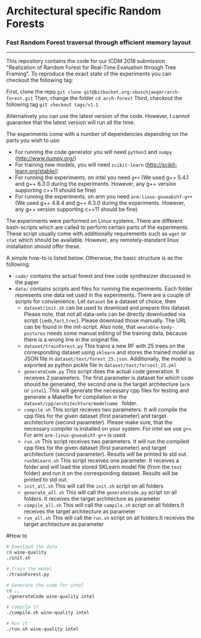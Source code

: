 # Architectural specific Random Forests
### Fast Random Forest traversal through efficient memory layout 

---

This repository contains the code for our ICDM 2018 submission "Realization of Random Forest for Real-Time Evaluation through Tree Framing". To reproduce the exact state of the experiments you can checkout the following tag:

First, clone the repo ``git clone git@bitbucket.org:sbuschjaeger/arch-forest.git``
Then, change the folder ``cd arch-forest``
Third, checkout the following tag ``git checkout tags/v1.1``

Alternatively you can use the latest version of the code. However, I cannot guarantee that the latest version will run all the time. 

The experiments come with a number of dependencies depending on the parts you wish to use:

* For running the code generator you will need ``python3`` and ``numpy`` (http://www.numpy.org/)
* For training new models, you will need ``scikit-learn`` (http://scikit-learn.org/stable/)
* For running the experiments, on intel you need ``g++`` (We used g++ 5.4.1 and g++ 6.3.0 during the experiments. However, any g++ version supporting c++11 should be fine)
* For running the experiments, on arm you need ``arm-linux-gnueabihf-g++``  (We used g++ 4.8.4 and g++ 6.3.0 during the experiments. However, any g++ version supporting c++11 should be fine)  

The experiments were performed on Linux systems. There are different bash-scripts which are called to perform certain parts of the experiments. These script usually come with additionally requirements such as ``wget`` or ``stat`` which should be available. However, any remotely-standard linux installation should offer these.

A simple how-to is listed below. Otherwise, the basic structure is as the following:

* ``code/`` contains the actual forest and tree code synthesizer discussed in the paper  
* ``data/`` contains scripts and files for running the experiments. Each folder represents one data set used in the experiments. There are a couple of scripts for convienience. Let ``dataset`` be a dataset of choice, then
    * ``dataset/init.sh`` can be used to download and prepare this dataset. Please note, that not all data-sets can be directly downloaded via script (``imdb``,``fact``,``trec``). Please download those manually. The URL can be found in the init-script. Also note, that ``wearable-body-postures`` needs some manual editing of the training data, because there is a wrong line in the original file.
    * ``dataset/trainForest.py`` This trains a new RF with 25 trees on the corresponding dataset using ``sklearn`` and stores the trained model as JSON file in ``dataset/text/forest_25.json``. Additionally, the model is exported as python pickle file in ``dataset/text/forsest_25.pkl``
    * ``generateCode.py`` This script does the actual code generation. It receives 2 parameters. The first parameter is dataset for which code should be generated, the second one is the target architecture (``arm`` or ``intel``). This will generate the necessary  cpp files for testing and generate a Makefile for compilation in the ``dataset/cpp/architechture/modelname `` folder. 
    * ``compile.sh`` This script receives two parameters. It will compile the cpp files for the given dataset (first parameter) and target architecture (second parameter). Please make sure, that the necessary compiler is installed on your system. For intel we use ``g++``. For arm ``arm-linux-gnueabihf-g++`` is used. 
    * ``run.sh`` This script receives two parameters. It will run the compiled cpp files for the given dataset (first parameter) and target architecture (second parameter). Results will be printed to std out. 
      ``runSKLearn.sh`` This script receives one parameter. It receives a folder and  will load the stored SKLearn model file (from the ``text`` folder) and run it on the corresponding dataset. Results will be printed to std out.
    * ``init_all.sh`` This will call the ``init.sh`` script on all folders
    * ``generate_all.sh`` This will call the ``generateCode.py`` script on all folders. It receives the target architecture as parameter
    * ``compile_all.sh`` This will call the ``compile.sh`` script on all folders.It receives the target architecture as parameter
    * ``run_all.sh`` This will call the ``run.sh`` script on all folders.It receives the target architecture as parameter


#How to

```bash
# Download the data
cd wine-quality
./init.sh

# Train the model
./trainForest.py

# Generate the code for intel
cd ..
./generateCode wine-quality intel

# Compile it
./compile.sh wine-quality intel

# Run it
./run.sh wine-quality intel
```
